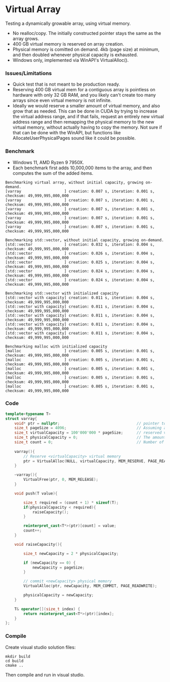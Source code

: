 # Virtual Array

Testing a dynamically growable array, using virtual memory.

- No realloc/copy. The initially constructed pointer stays the same as the array grows. 
- 400 GB virtual memory is reserved on array creation. 
- Physical memory is comitted on demand. 4kb (page size) at minimum, and then doubled whenever physical capacity is exhausted.
- Windows only, implemented via WinAPI's VirtualAlloc().

### Issues/Limitations

- Quick test that is not meant to be production ready. 
- Reserving 400 GB virtual mem for a contiguous array is pointless on hardware with only 32 GB RAM, and you likely can't create too many arrays since even virtual memory is not infinite. 
- Ideally we would reserve a smaller amount of virtual memory, and also grow that as needed. This can be done in CUDA by trying to increase the virtual address range, and if that fails, request an entirely new virtual address range and then remapping the physical memory to the new virtual memory, without actually having to copy the memory. Not sure if that can be done with the WinAPI, but functions like AllocateUserPhysicalPages sound like it could be possible. 

### Benchmark

- Windows 11, AMD Ryzen 9 7950X.
- Each benchmark first adds 10,000,000 items to the array, and then computes the sum of the added items.

```
Benchmarking virtual array, without initial capacity, growing on-demand.
[varray                   ] creation: 0.007 s, iteration: 0.001 s, checksum: 49,999,995,000,000
[varray                   ] creation: 0.007 s, iteration: 0.001 s, checksum: 49,999,995,000,000
[varray                   ] creation: 0.007 s, iteration: 0.001 s, checksum: 49,999,995,000,000
[varray                   ] creation: 0.007 s, iteration: 0.001 s, checksum: 49,999,995,000,000
[varray                   ] creation: 0.007 s, iteration: 0.001 s, checksum: 49,999,995,000,000

Benchmarking std::vector, without initial capacity, growing on-demand.
[std::vector              ] creation: 0.032 s, iteration: 0.004 s, checksum: 49,999,995,000,000
[std::vector              ] creation: 0.026 s, iteration: 0.004 s, checksum: 49,999,995,000,000
[std::vector              ] creation: 0.025 s, iteration: 0.004 s, checksum: 49,999,995,000,000
[std::vector              ] creation: 0.024 s, iteration: 0.004 s, checksum: 49,999,995,000,000
[std::vector              ] creation: 0.024 s, iteration: 0.004 s, checksum: 49,999,995,000,000

Benchmarking std::vector with initialized capacity
[std::vector with capacity] creation: 0.011 s, iteration: 0.004 s, checksum: 49,999,995,000,000
[std::vector with capacity] creation: 0.011 s, iteration: 0.004 s, checksum: 49,999,995,000,000
[std::vector with capacity] creation: 0.011 s, iteration: 0.004 s, checksum: 49,999,995,000,000
[std::vector with capacity] creation: 0.011 s, iteration: 0.004 s, checksum: 49,999,995,000,000
[std::vector with capacity] creation: 0.011 s, iteration: 0.004 s, checksum: 49,999,995,000,000

Benchmarking malloc with initialized capacity
[malloc                   ] creation: 0.005 s, iteration: 0.001 s, checksum: 49,999,995,000,000
[malloc                   ] creation: 0.005 s, iteration: 0.001 s, checksum: 49,999,995,000,000
[malloc                   ] creation: 0.005 s, iteration: 0.001 s, checksum: 49,999,995,000,000
[malloc                   ] creation: 0.005 s, iteration: 0.001 s, checksum: 49,999,995,000,000
[malloc                   ] creation: 0.005 s, iteration: 0.001 s, checksum: 49,999,995,000,000
```

### Code


```C++
template<typename T>
struct varray{
	void* ptr = nullptr;                                  // pointer to the reserved address range
	size_t pageSize = 4096;                               // Assuming a typical small page size of 4kb
	size_t virtualCapacity = 100'000'000 * pageSize;      // reserved virtual memory, hardcoded to 400GB
	size_t physicalCapacity = 0;                          // The amount of actually used physical memory
	size_t count = 0;                                     // Number of inserted eleements
	
	varray(){
		// Reserve <virtualCapacity> virtual memory
		ptr = VirtualAlloc(NULL, virtualCapacity, MEM_RESERVE, PAGE_READWRITE);
	}

	~varray(){
		VirtualFree(ptr, 0, MEM_RELEASE);
	}

	void push(T value){

		size_t required = (count + 1) * sizeof(T);
		if(physicalCapacity < required){
			raiseCapacity();
		}

		reinterpret_cast<T*>(ptr)[count] = value;
		count++;
	}

	void raiseCapacity(){

		size_t newCapacity = 2 * physicalCapacity;

		if (newCapacity == 0) {
			newCapacity = pageSize;
		}

		// commit <newCapacity> physical memory
		VirtualAlloc(ptr, newCapacity, MEM_COMMIT, PAGE_READWRITE);

		physicalCapacity = newCapacity;
	}

	T& operator[](size_t index) {
		return reinterpret_cast<T*>(ptr)[index];
	}
};
```

### Compile

Create visual studio solution files:

```
mkdir build
cd build
cmake ..
```

Then compile and run in visual studio.